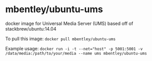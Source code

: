 mbentley/ubuntu-ums
==================

docker image for Universal Media Server (UMS)
based off of stackbrew/ubuntu:14.04

To pull this image:
`docker pull mbentley/ubuntu-ums`

Example usage:
`docker run -i -t --net="host" -p 5001:5001 -v /data/media:/path/to/your/media --name ums mbentley/ubuntu-ums`
